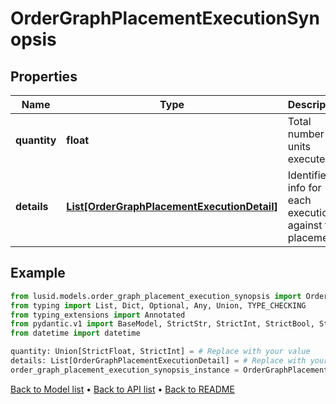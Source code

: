 # OrderGraphPlacementExecutionSynopsis

## Properties
Name | Type | Description | Notes
------------ | ------------- | ------------- | -------------
**quantity** | **float** | Total number of units executed. | 
**details** | [**List[OrderGraphPlacementExecutionDetail]**](OrderGraphPlacementExecutionDetail.md) | Identifiers info for each execution against this placement. | 
## Example

```python
from lusid.models.order_graph_placement_execution_synopsis import OrderGraphPlacementExecutionSynopsis
from typing import List, Dict, Optional, Any, Union, TYPE_CHECKING
from typing_extensions import Annotated
from pydantic.v1 import BaseModel, StrictStr, StrictInt, StrictBool, StrictFloat, StrictBytes, Field, validator, ValidationError, conlist, constr
from datetime import datetime

quantity: Union[StrictFloat, StrictInt] = # Replace with your value
details: List[OrderGraphPlacementExecutionDetail] = # Replace with your value
order_graph_placement_execution_synopsis_instance = OrderGraphPlacementExecutionSynopsis(quantity=quantity, details=details)

```

[Back to Model list](../README.md#documentation-for-models) &#8226; [Back to API list](../README.md#documentation-for-api-endpoints) &#8226; [Back to README](../README.md)

